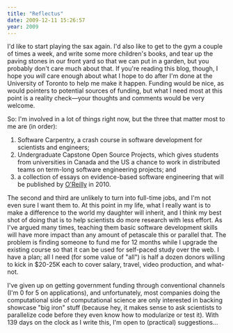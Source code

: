 ```yaml
---
title: "Reflectus"
date: 2009-12-11 15:26:57
year: 2009
---
```

I'd like to start playing the sax again.  I'd also like to get to the gym a couple of times a week, and write some more children's books, and tear up the paving stones in our front yard so that we can put in a garden, but you probably don't care much about that.  If you're reading this blog, though, I hope you <em>will</em> care enough about what I hope to do after I'm done at the University of Toronto to help me make it happen.  Funding would be nice, as would pointers to potential sources of funding, but what I need most at this point is a reality check—your thoughts and comments would be very welcome.

So: I'm involved in a lot of things right now, but the three that matter most to me are (in order):
<ol>
  <li>Software Carpentry, a crash course in software development for scientists and engineers;</li>
  <li>Undergraduate Capstone Open Source Projects, which gives students from universities in Canada and the US a chance to work in distributed teams on term-long software engineering projects; and</li>
  <li>a collection of essays on evidence-based software engineering that will be published by <a href="http://www.oreilly.com">O'Reilly</a> in 2010.</li>
</ol>
The second and third are unlikely to turn into full-time jobs, and I'm not even sure I want them to.  At this point in my life, what I really want is to make a difference to the world my daughter will inherit, and I think my best shot of doing that is to help scientists do more research with less effort.  As I've argued many times, teaching them basic software development skills will have more impact than any amount of petascale this or parallel that.  The problem is finding someone to fund me for 12 months while I upgrade the existing course so that it can be used for self-paced study over the web.  I have a plan; all I need (for some value of "all") is half a dozen donors willing to kick in $20-25K each to cover salary, travel, video production, and what-not.

I've given up on getting government funding through conventional channels (I'm 0 for 5 on applications), and unfortunately, most companies doing the computational side of computational science are only interested in backing showcase "big iron" stuff (because hey, it makes sense to ask scientists to parallelize code before they even know how to modularize or test it).  With 139 days on the clock as I write this, I'm open to (practical) suggestions…
